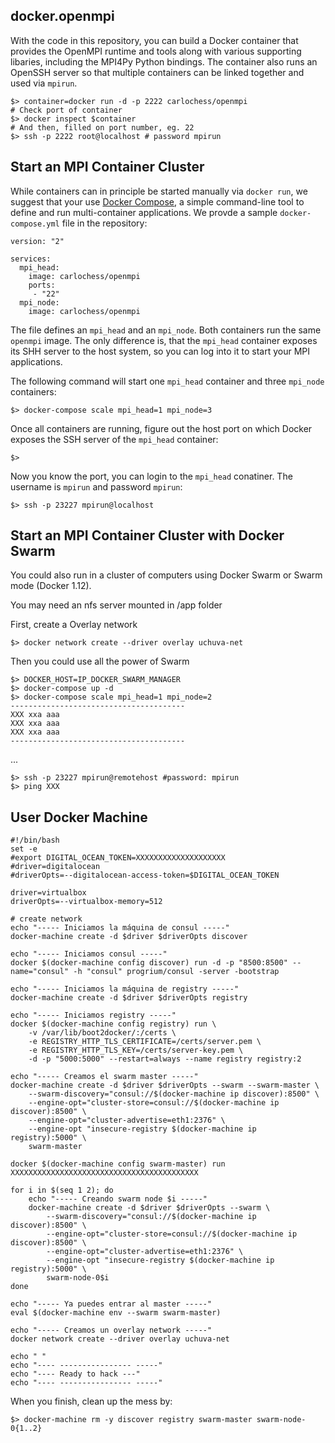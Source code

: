 ## docker.openmpi

With the code in this repository, you can build a Docker container that provides 
the OpenMPI runtime and tools along with various supporting libaries, 
including the MPI4Py Python bindings. The container also runs an OpenSSH server
so that multiple containers can be linked together and used via `mpirun`.

```
$> container=docker run -d -p 2222 carlochess/openmpi
# Check port of container
$> docker inspect $container
# And then, filled on port number, eg. 22
$> ssh -p 2222 root@localhost # password mpirun
```


## Start an MPI Container Cluster

While containers can in principle be started manually via `docker run`, we suggest that your use 
[Docker Compose](https://docs.docker.com/compose/), a simple command-line tool 
to define and run multi-container applications. We provde a sample `docker-compose.yml`
file in the repository:

```
version: "2"

services:
  mpi_head:
    image: carlochess/openmpi
    ports: 
     - "22"
  mpi_node: 
    image: carlochess/openmpi
```

The file defines an `mpi_head` and an `mpi_node`. Both containers run the same `openmpi` image. 
The only difference is, that the `mpi_head` container exposes its SHH server to 
the host system, so you can log into it to start your MPI applications.


The following command will start one `mpi_head` container and three `mpi_node` containers: 

```
$> docker-compose scale mpi_head=1 mpi_node=3
```
Once all containers are running, figure out the host port on which Docker exposes the  SSH server of the  `mpi_head` container: 

```
$> 
```

Now you know the port, you can login to the `mpi_head` conatiner. The username is `mpirun` and password `mpirun`:

 ```
$> ssh -p 23227 mpirun@localhost
```
 
## Start an MPI Container Cluster with Docker Swarm
You could also run in a cluster of computers using Docker Swarm or Swarm mode (Docker 1.12).

You may need an nfs server mounted in /app folder

First, create a Overlay network
```
$> docker network create --driver overlay uchuva-net 
```
Then you could use all the power of Swarm

```
$> DOCKER_HOST=IP_DOCKER_SWARM_MANAGER
$> docker-compose up -d
$> docker-compose scale mpi_head=1 mpi_node=2
---------------------------------------
XXX xxa aaa
XXX xxa aaa
XXX xxa aaa
---------------------------------------
```

...

```
$> ssh -p 23227 mpirun@remotehost #password: mpirun
$> ping XXX
```

## User Docker Machine


```
#!/bin/bash
set -e
#export DIGITAL_OCEAN_TOKEN=XXXXXXXXXXXXXXXXXXXX
#driver=digitalocean
#driverOpts=--digitalocean-access-token=$DIGITAL_OCEAN_TOKEN

driver=virtualbox
driverOpts=--virtualbox-memory=512

# create network
echo "----- Iniciamos la máquina de consul -----"
docker-machine create -d $driver $driverOpts discover

echo "----- Iniciamos consul -----"
docker $(docker-machine config discover) run -d -p "8500:8500" --name="consul" -h "consul" progrium/consul -server -bootstrap

echo "----- Iniciamos la máquina de registry -----"
docker-machine create -d $driver $driverOpts registry

echo "----- Iniciamos registry -----"
docker $(docker-machine config registry) run \
    -v /var/lib/boot2docker/:/certs \
    -e REGISTRY_HTTP_TLS_CERTIFICATE=/certs/server.pem \
    -e REGISTRY_HTTP_TLS_KEY=/certs/server-key.pem \
    -d -p "5000:5000" --restart=always --name registry registry:2

echo "----- Creamos el swarm master -----"
docker-machine create -d $driver $driverOpts --swarm --swarm-master \
    --swarm-discovery="consul://$(docker-machine ip discover):8500" \
    --engine-opt="cluster-store=consul://$(docker-machine ip discover):8500" \
    --engine-opt="cluster-advertise=eth1:2376" \
    --engine-opt "insecure-registry $(docker-machine ip registry):5000" \
    swarm-master

docker $(docker-machine config swarm-master) run XXXXXXXXXXXXXXXXXXXXXXXXXXXXXXXXXXXXXXXXXX

for i in $(seq 1 2); do
    echo "----- Creando swarm node $i -----"
    docker-machine create -d $driver $driverOpts --swarm \
        --swarm-discovery="consul://$(docker-machine ip discover):8500" \
        --engine-opt="cluster-store=consul://$(docker-machine ip discover):8500" \
        --engine-opt="cluster-advertise=eth1:2376" \
        --engine-opt "insecure-registry $(docker-machine ip registry):5000" \
        swarm-node-0$i
done

echo "----- Ya puedes entrar al master -----"
eval $(docker-machine env --swarm swarm-master)

echo "----- Creamos un overlay network -----"
docker network create --driver overlay uchuva-net

echo " "
echo "---- ---------------- -----"
echo "---- Ready to hack ---"
echo "---- ---------------- -----"
```

When you finish, clean up the mess by:

```
$> docker-machine rm -y discover registry swarm-master swarm-node-0{1..2}
```


